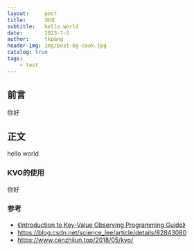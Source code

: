 ```yaml
---
layout:     post
title:      测试
subtitle:   hello world
date:       2023-7-5
author:     tkpang
header-img: img/post-bg-cook.jpg
catalog: true
tags:
    - test
---
```


## 前言

你好


## 正文

hello world

### KVO的使用

你好

### 参考
- [《Introduction to Key-Value Observing Programming Guide》
](https://developer.apple.com/library/archive/documentation/Cocoa/Conceptual/KeyValueObserving/KeyValueObserving.html#//apple_ref/doc/uid/10000177-BCICJDHA)
- https://blog.csdn.net/science_lee/article/details/82843080
- https://www.cenzhijun.top/2018/05/kvo/